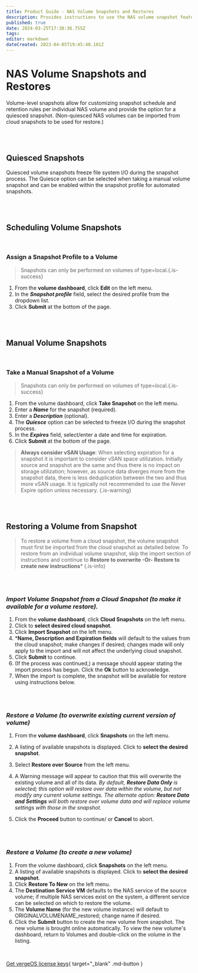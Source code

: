 ```yaml
---
title: Product Guide - NAS Volume Snapshots and Restores
description: Provides instructions to use the NAS volume snapshot feature to obtain quiesced backup of individual NAS volumes (manually or scheduled); also gives instructions for restoring NAS volume snapshots to create a new volume or overwrite the existing volume.
published: true
date: 2024-03-25T17:38:36.755Z
tags: 
editor: markdown
dateCreated: 2023-04-05T19:45:40.101Z
---
```


# NAS Volume Snapshots and Restores

Volume-level snapshots allow for customizing snapshot schedule and retention rules per individual NAS volume and provide the option for a quiesced snapshot. (Non-quiesced NAS volumes can be imported from cloud snapshots to be used for restore.)

<br>
<br>


## Quiesced Snapshots

Quiesced volume snapshots freeze file system I/O during the snapshot process. The Quiesce option can be selected when taking a manual volume snapshot and can be enabled within the snapshot profile for automated snapshots.

<br>
<br>


## Scheduling Volume Snapshots
<br>

### Assign a Snapshot Profile to a Volume

> Snapshots can only be performed on volumes of type=local.{.is-success}

1.  From the **volume dashboard**, click **Edit** on the left menu.
2.  In the ***Snapshot profile*** field, select the desired profile from the dropdown list.
3.  Click **Submit** at the bottom of the page.

<br>
<br>

## Manual Volume Snapshots
<br>

### Take a Manual Snapshot of a Volume
> Snapshots can only be performed on volumes of type=local.{.is-success}

1.  From the volume dashboard, click **Take Snapshot** on the left menu.
2.  Enter a ***Name*** for the snapshot (required).
3.  Enter a ***Description*** (optional).
4.  The ***Quiesce*** option can be selected to freeze I/O during the snapshot process.
5.  In the ***Expires*** field, select/enter a date and time for expiration.
6.  Click **Submit** at the bottom of the page.


> **Always consider vSAN Usage**: When selecting expiration for a snapshot it is important to consider vSAN space utilization. Initially source and snapshot are the same and thus there is no impact on storage utilization; however, as source data diverges more from the snapshot data, there is less deduplication between the two and thus more vSAN usage. It is typically not recommended to use the Never Expire option unless necessary. {.is-warning}

<br>
<br>

## Restoring a Volume from Snapshot

> To restore a volume from a cloud snapshot, the volume snapshot must first be imported from the cloud snapshot as detailed below. To restore from an individual volume snapshot, skip the import section of instructions and continue to **Restore to overwrite -Or- Restore to create new instructions*** {.is-info}

<br>
<br>

### *Import Volume Snapshot from a Cloud Snapshot (to make it available for a volume restore).*

1.  From the **volume dashboard**, click **Cloud Snapshots** on the left menu.
2.  Click to **select desired cloud snapshot**.
3.  Click **Import Snapshot** on the left menu.
4.  ***Name, Description and Expiration fields** will default to the values from the cloud snapshot; make changes if desired; changes made will only apply to the import and will not affect the underlying cloud snapshot.
5.  Click **Submit** to continue.
6.  (If the process was continued,) a message should appear stating the import process has begun. Click the **Ok** button to acknowledge.
7.  When the import is complete, the snapshot will be available for restore using instructions below.

<br>
<br>

### *Restore a Volume (to overwrite existing current version of volume)*

1.  From the **volume dashboard**, click **Snapshots** on the left menu.
2.  A listing of available snapshots is displayed. Click to **select the desired snapshot**.
3.  Select **Restore over Source** from the left menu.
4.  A Warning message will appear to caution that this will overwrite the existing volume and all of its data.  *By default, **Restore Data Only** is selected; this option will restore over data within the volume, but not modify any current volume settings. The alternate option: **Restore Data and Settings** will both restore over volume data and will replace volume settings with those in the snapshot.*

5.   Click the **Proceed** button to continue/ or **Cancel** to abort.

<br>
<br>

### *Restore a Volume (to create a new volume)*

1.  From the volume dashboard, click **Snapshots** on the left menu.
2.  A listing of available snapshots is displayed. Click to **select the desired snapshot**.
3.  Click **Restore To New** on the left menu.
4.  The **Destination Service VM** defaults to the NAS service of the source volume; if multiple NAS services exist on the system, a different service can be selected on which to restore the volume.
5.  The **Volume Name** (for the new volume instance) will default to ORIGINALVOLUMENAME\_restored; change name if desired.
6.  Click the **Submit** button to create the new volume from snapshot.
The new volume is brought online automatically. To view the new volume's dashboard, return to Volumes and double-click on the volume in the listing.
<br>

[Get vergeOS license keys](https://www.verge.io/test-drive){ target="_blank" .md-button }